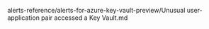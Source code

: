 alerts-reference/alerts-for-azure-key-vault-preview/Unusual user-application pair accessed a Key Vault.md